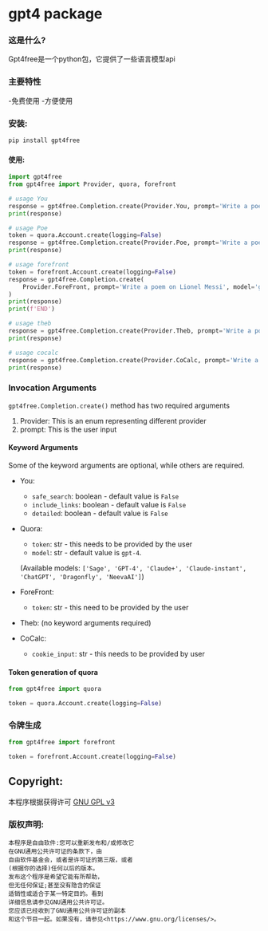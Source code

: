 # gpt4 package

### 这是什么?
Gpt4free是一个python包，它提供了一些语言模型api
### 主要特性
-免费使用
-方便使用
### 安装:

```bash
pip install gpt4free
```

#### 使用:

```python
import gpt4free
from gpt4free import Provider, quora, forefront

# usage You
response = gpt4free.Completion.create(Provider.You, prompt='Write a poem on Lionel Messi')
print(response)

# usage Poe
token = quora.Account.create(logging=False)
response = gpt4free.Completion.create(Provider.Poe, prompt='Write a poem on Lionel Messi', token=token, model='ChatGPT')
print(response)

# usage forefront
token = forefront.Account.create(logging=False)
response = gpt4free.Completion.create(
    Provider.ForeFront, prompt='Write a poem on Lionel Messi', model='gpt-4', token=token
)
print(response)
print(f'END')

# usage theb
response = gpt4free.Completion.create(Provider.Theb, prompt='Write a poem on Lionel Messi')
print(response)

# usage cocalc
response = gpt4free.Completion.create(Provider.CoCalc, prompt='Write a poem on Lionel Messi', cookie_input='')
print(response)

```

### Invocation Arguments

`gpt4free.Completion.create()` method has two required arguments

1. Provider: This is an enum representing different provider
2. prompt: This is the user input

#### Keyword Arguments

Some of the keyword arguments are optional, while others are required.

- You:
    - `safe_search`: boolean - default value is `False`
    - `include_links`: boolean - default value is `False`
    - `detailed`: boolean - default value is `False`
- Quora:
    - `token`: str - this needs to be provided by the user
    - `model`: str - default value is `gpt-4`.
      
  (Available models: `['Sage', 'GPT-4', 'Claude+', 'Claude-instant', 'ChatGPT', 'Dragonfly', 'NeevaAI']`)
- ForeFront:
  - `token`: str - this need to be provided by the user

- Theb:
  (no keyword arguments required)
- CoCalc:
  - `cookie_input`: str - this needs to be provided by user

#### Token generation of quora
```python
from gpt4free import quora

token = quora.Account.create(logging=False)
```

### 令牌生成
```python
from gpt4free import forefront

token = forefront.Account.create(logging=False)
```

## Copyright:

本程序根据获得许可 [GNU GPL v3](https://www.gnu.org/licenses/gpl-3.0.txt)

### 版权声明: <a name="copyright"></a>

```
本程序是自由软件:您可以重新发布和/或修改它
在GNU通用公共许可证的条款下，由
自由软件基金会，或者是许可证的第三版，或者
(根据你的选择)任何以后的版本。
发布这个程序是希望它能有所帮助，
但无任何保证;甚至没有隐含的保证
适销性或适合于某一特定目的。看到
详细信息请参见GNU通用公共许可证。
您应该已经收到了GNU通用公共许可证的副本
和这个节目一起。如果没有，请参见<https://www.gnu.org/licenses/>。
```
